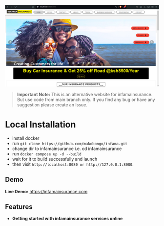 <picture>
    <source srcset="frontend/infamainsurance.png"  
            media="(prefers-color-scheme: dark)">
    <img src="frontend/infamainsurance.png" alt="App Logo">
</picture>

> **Important Note:** This is an alternative website for infamainsurance. But use code from main branch only. If you find any bug or have any suggestion please create an Issue.

# Local Installation

- install docker
- run ``git clone https://github.com/makobongo/infama.git ``
- change dir to infamainsurance i.e. cd infamainsurance
- run ``docker compose up -d --build``
- wait for it to build successfully and launch
- then visit `` http://localhost:8080 or http://127.0.0.1:8080 ``.

## Demo
**Live Demo:** https://infamainsurance.com

## Features

- **Getting started with infamainsurance services online**